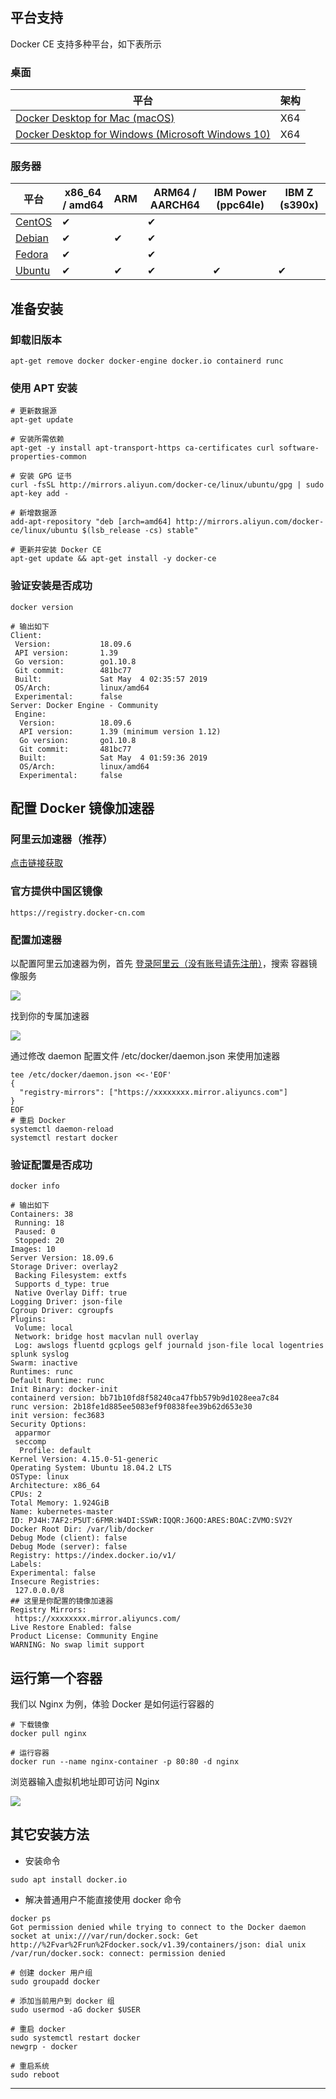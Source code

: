 ## 平台支持

Docker CE 支持多种平台，如下表所示

### 桌面

| 平台                                                                                                       | 架构  |
|----------------------------------------------------------------------------------------------------------|-----|
| [Docker Desktop for Mac (macOS)](https://docs.docker.com/docker-for-mac/install/)                        | X64 |
| [Docker Desktop for Windows (Microsoft Windows 10)](https://docs.docker.com/docker-for-windows/install/) | X64 |

### 服务器

| 平台                                                                | x86_64 / amd64 | ARM | ARM64 / AARCH64 | IBM Power (ppc64le) | IBM Z (s390x) |
|-------------------------------------------------------------------|----------------|-----|-----------------|---------------------|---------------|
| [CentOS](https://docs.docker.com/install/linux/docker-ce/centos/) | ✔              |     | ✔               |                     |               |
| [Debian](https://docs.docker.com/install/linux/docker-ce/debian/) | ✔              | ✔   | ✔               |                     |               |
| [Fedora](https://docs.docker.com/install/linux/docker-ce/fedora/) | ✔              |     | ✔               |                     |               |
| [Ubuntu](https://docs.docker.com/install/linux/docker-ce/ubuntu/) | ✔              | ✔   | ✔	              | ✔                   | ✔             |

## 准备安装

### 卸载旧版本

~~~
apt-get remove docker docker-engine docker.io containerd runc
~~~

### 使用 APT 安装

~~~
# 更新数据源
apt-get update

# 安装所需依赖
apt-get -y install apt-transport-https ca-certificates curl software-properties-common

# 安装 GPG 证书
curl -fsSL http://mirrors.aliyun.com/docker-ce/linux/ubuntu/gpg | sudo apt-key add -

# 新增数据源
add-apt-repository "deb [arch=amd64] http://mirrors.aliyun.com/docker-ce/linux/ubuntu $(lsb_release -cs) stable"

# 更新并安装 Docker CE
apt-get update && apt-get install -y docker-ce
~~~

### 验证安装是否成功

~~~
docker version

# 输出如下
Client:
 Version:           18.09.6
 API version:       1.39
 Go version:        go1.10.8
 Git commit:        481bc77
 Built:             Sat May  4 02:35:57 2019
 OS/Arch:           linux/amd64
 Experimental:      false
Server: Docker Engine - Community
 Engine:
  Version:          18.09.6
  API version:      1.39 (minimum version 1.12)
  Go version:       go1.10.8
  Git commit:       481bc77
  Built:            Sat May  4 01:59:36 2019
  OS/Arch:          linux/amd64
  Experimental:     false
~~~

## 配置 Docker 镜像加速器

### 阿里云加速器（推荐）

[点击链接获取](https://www.aliyun.com)

### 官方提供中国区镜像

~~~
https://registry.docker-cn.com
~~~

### 配置加速器

以配置阿里云加速器为例，首先 [登录阿里云（没有账号请先注册）](https://www.aliyun.com)，搜索 容器镜像服务

![](../img/03-00000003.png)

找到你的专属加速器

![](../img/03-00000004.png)

通过修改 daemon 配置文件 /etc/docker/daemon.json 来使用加速器

~~~
tee /etc/docker/daemon.json <<-'EOF'
{
  "registry-mirrors": ["https://xxxxxxxx.mirror.aliyuncs.com"]
}
EOF
# 重启 Docker
systemctl daemon-reload
systemctl restart docker
~~~

### 验证配置是否成功

~~~
docker info

# 输出如下
Containers: 38
 Running: 18
 Paused: 0
 Stopped: 20
Images: 10
Server Version: 18.09.6
Storage Driver: overlay2
 Backing Filesystem: extfs
 Supports d_type: true
 Native Overlay Diff: true
Logging Driver: json-file
Cgroup Driver: cgroupfs
Plugins:
 Volume: local
 Network: bridge host macvlan null overlay
 Log: awslogs fluentd gcplogs gelf journald json-file local logentries splunk syslog
Swarm: inactive
Runtimes: runc
Default Runtime: runc
Init Binary: docker-init
containerd version: bb71b10fd8f58240ca47fbb579b9d1028eea7c84
runc version: 2b18fe1d885ee5083ef9f0838fee39b62d653e30
init version: fec3683
Security Options:
 apparmor
 seccomp
  Profile: default
Kernel Version: 4.15.0-51-generic
Operating System: Ubuntu 18.04.2 LTS
OSType: linux
Architecture: x86_64
CPUs: 2
Total Memory: 1.924GiB
Name: kubernetes-master
ID: PJ4H:7AF2:P5UT:6FMR:W4DI:SSWR:IQQR:J6QO:ARES:BOAC:ZVMO:SV2Y
Docker Root Dir: /var/lib/docker
Debug Mode (client): false
Debug Mode (server): false
Registry: https://index.docker.io/v1/
Labels:
Experimental: false
Insecure Registries:
 127.0.0.0/8
## 这里是你配置的镜像加速器
Registry Mirrors:
 https://xxxxxxxx.mirror.aliyuncs.com/
Live Restore Enabled: false
Product License: Community Engine
WARNING: No swap limit support
~~~

## 运行第一个容器

我们以 Nginx 为例，体验 Docker 是如何运行容器的

~~~
# 下载镜像
docker pull nginx

# 运行容器
docker run --name nginx-container -p 80:80 -d nginx
~~~

浏览器输入虚拟机地址即可访问 Nginx

![](../img/03-00000005.png)

## 其它安装方法

- 安装命令

~~~
sudo apt install docker.io
~~~

- 解决普通用户不能直接使用 docker 命令

~~~
docker ps
Got permission denied while trying to connect to the Docker daemon socket at unix:///var/run/docker.sock: Get http://%2Fvar%2Frun%2Fdocker.sock/v1.39/containers/json: dial unix /var/run/docker.sock: connect: permission denied
~~~

~~~
# 创建 docker 用户组
sudo groupadd docker

# 添加当前用户到 docker 组
sudo usermod -aG docker $USER

# 重启 docker
sudo systemctl restart docker
newgrp - docker

# 重启系统
sudo reboot
~~~

---
